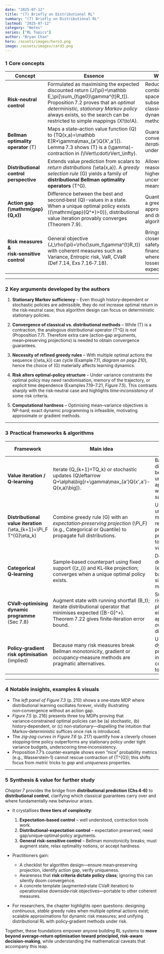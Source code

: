 ```yaml
---
date: "2025-07-12"
title: "(7) Briefly on Distributional RL"
summary: "(7) Briefly on Distributional RL"
lastmod: "2025-07-12"
category: "Notes"
series: ["RL Topics"]
author: "Bryan Chan"
hero: /assets/images/hero3.png
image: /assets/images/card3.png
---
```



### 1  Core concepts

| Concept                                    | Essence                                                                                                                                                                                                                                                                     | Why it matters                                                                                                             |
| ------------------------------------------ | --------------------------------------------------------------------------------------------------------------------------------------------------------------------------------------------------------------------------------------------------------------------------- | -------------------------------------------------------------------------------------------------------------------------- |
| **Risk‑neutral control**                   | Formulated as maximising the expected discounted return \(J(\pi)=\mathbb E_\pi[\sum_{t\ge0}\gamma^{t}R_t]\).  Proposition 7.2 proves that an *optimal deterministic, stationary Markov policy* always exists, so the search can be restricted to simple mappings \(X\!\to\!A\). | Reduces the combinatorial policy space to a tractable subset and justifies classical dynamic‑programming methods.          |
| **Bellman optimality operator** \(T\)        | Maps a state–action value function \(Q\) to \(TQ(x,a)=\mathbb E[R+\gamma\max_{a'}Q(X',a')]\). Lemma 7.3 shows \(T\) is a \(\gamma\)-contraction in \(\lVert\cdot\rVert_\infty\).                                                                                                      | Guarantees geometric convergence of *value iteration* and underpins **Q‑learning**.                                        |
| **Distributional control perspective**     | Extends value prediction from scalars to *return distributions* \(\eta(x,a)\).  A *greedy selection rule* \(G\) yields a family of **distributional Bellman optimality operators** \(T^G\).                                                                                       | Allows agents to reason about risk and higher‑order uncertainty, not just means.                                           |
| **Action gap \(\mathrm{gap}(Q,x)\)**         | Difference between the best and second‑best \(Q\)-values in a state.  When a unique optimal policy exists (\(\mathrm{gap}(Q^\*)>0\)), distributional value iteration provably converges (Theorem 7.9).                                                                          | Quantifies how robust a greedy policy is to approximation errors and drives several algorithmic tweaks.                    |
| **Risk measures & risk‑sensitive control** | General objective \(J_\rho(\pi)=\rho(\sum_t\gamma^{t}R_t)\) with coherent measures such as Variance, Entropic risk, VaR, CVaR (Def 7.14, Exs 7.16‑7.18).                                                                                                                      | Brings modern RL closer to safety‑critical or financial applications where variance or tail losses dominate expectations.  |

---

### 2  Key arguments developed by the authors

1. **Stationary Markov sufficiency** – Even though history‑dependent or stochastic policies are admissible, they do *not* increase optimal return in the risk‑neutral case; thus algorithm design can focus on deterministic stationary policies.&#x20;

2. **Convergence of classical vs. distributional methods** – While \(T\) is a contraction, the analogous distributional operator \(T^G\) is *not* (Proposition 7.7). Therefore extra care (action‑gap arguments, mean‑preserving projections) is needed to obtain convergence guarantees.&#x20;

3. **Necessity of refined greedy rules** – With multiple optimal actions the sequence \(\{\eta_k\}\) can cycle (Example 7.11, *diagram on page 210*), hence the choice of \(G\) materially affects learning dynamics.&#x20;

4. **Risk alters optimal‑policy structure** – Under variance constraints the optimal policy may need randomisation, memory of the trajectory, or explicit time dependence (Examples 7.19–7.21, *Figure 7.5*). This contrasts sharply with the risk‑neutral case and highlights *time‑inconsistency* of some risk criteria.&#x20;

5. **Computational hardness** – Optimising mean–variance objectives is NP‑hard; exact dynamic programming is infeasible, motivating approximate or gradient methods.&#x20;

---

### 3  Practical frameworks & algorithms

| Framework                                                         | Main idea                                                                                                                                                       | Deployment guidance                                                                                              |
| ----------------------------------------------------------------- | --------------------------------------------------------------------------------------------------------------------------------------------------------------- | ---------------------------------------------------------------------------------------------------------------- |
| **Value iteration / Q‑learning**                                  | Iterate \(Q_{k+1}=TQ_k\) or stochastic updates \(Q\leftarrow Q+\alpha\big[r+\gamma\max_{a'}Q(x',a')-Q(x,a)\big]\).                                                  | Baseline for discrete spaces; becomes unstable under function approximation without safeguards.                  |
| **Distributional value iteration** \(\eta_{k+1}=\Pi_F T^{G}\eta_k\) | Combine greedy rule \(G\) with an *expectation‑preserving projection* \(\Pi_F\) (e.g., Categorical or Quantile) to propagate full distributions.                    | Use when risk or uncertainty modelling is required; ensure projection preserves means to keep value‑consistency. |
| **Categorical Q‑learning**                                        | Sample‑based counterpart using fixed support \(\{z_i\}\) and KL‑like projection; converges when a unique optimal policy exists.                                   | Default in many deep‑RL libraries (e.g., C51); balance support size with memory/compute.                         |
| **CVaR‑optimising dynamic programme** (Sec 7.8)                   | Augment state with running shortfall \(B_t\); iterate distributional operator that minimises expected \([B-G]^+\). Theorem 7.22 gives finite‑iteration error bound. | Suitable for risk‑averse planning; needs either function approximation over \(B\) or discretisation.               |
| **Policy‑gradient risk optimisation** (implied)                   | Because many risk measures break Bellman monotonicity, gradient or occupancy‑measure methods are pragmatic alternatives.                                        | Use when analytic dynamic programming is intractable; expect convergence only to local optima.                   |

---

### 4  Notable insights, examples & visuals

* The *left panel of Figure 7.3* (p. 210) shows a one‑state MDP where distributional learning oscillates forever, vividly illustrating non‑convergence without an action gap.
* *Figure 7.5* (p. 216) presents three toy MDPs proving that variance‑constrained optimal policies can be (a) stochastic, (b) history‑dependent, or (c) non‑stationary—dispelling the intuition that Markov‑deterministic suffices once risk is introduced.
* The *zig‑zag curves in Figure 7.6* (p. 217) quantify how a cleverly chosen stopping‑time policy outperforms any stationary policy under tight variance budgets, underscoring time‑inconsistency.
* Proposition 7.7’s counter‑example shows even “nice” probability metrics (e.g., Wasserstein‑1) cannot rescue contraction of \(T^{G}\); this shifts focus from *metric* tricks to *gap* and *uniqueness* properties.

---

### 5  Synthesis & value for further study

*Chapter 7* provides the bridge from **distributional prediction (Chs 4‑6)** to **distributional control**, clarifying which classical guarantees carry over and where fundamentally new behaviour arises.

* It crystallises **three tiers of complexity**:

  1. **Expectation‑based control** – well understood, contraction tools work.
  2. **Distributional‑expectation control** – expectation preserved; need gap/unique‑optimal‑policy arguments.
  3. **General risk‑sensitive control** – Bellman monotonicity breaks; must augment state, relax optimality notions, or accept hardness.

* Practitioners gain:

  * A checklist for algorithm design—ensure mean‑preserving projection, identify action gap, verify uniqueness.
  * Awareness that **risk criteria dictate policy class**; ignoring this can silently doom convergence.
  * A concrete template (augmented‑state CVaR iteration) to operationalise downside‑risk objectives—portable to other coherent measures.

* For researchers, the chapter highlights open questions: designing *continuous*, *stable* greedy rules when multiple optimal actions exist; scalable approximations for dynamic risk measures; and unifying distributional RL with policy‑gradient methods under risk.

Together, these foundations empower anyone building RL systems to **move beyond average‑return optimisation toward principled, risk‑aware decision‑making**, while understanding the mathematical caveats that accompany this leap.&#x20;
